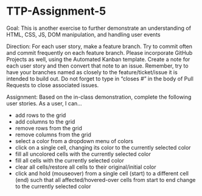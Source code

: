 # TTP-Assignment-5

Goal:
This is another exercise to further demonstrate an understanding of HTML, CSS, JS, DOM manipulation, and handling user events

Direction:
For each user story, make a feature branch. Try to commit often and commit frequently on each feature branch. Please incorporate GitHub Projects as well, using the Automated Kanban template. Create a note for each user story and then convert that note to an issue. Remember, try to have your branches named as closely to the feature/ticket/issue it is intended to build out. Do not forget to type in “closes #” in the body of Pull Requests to close associated issues. 

Assignment:
Based on the in-class demonstration, complete the following user stories. As a user, I can...
  - add rows to the grid
  - add columns to the grid
  - remove rows from the grid
  - remove columns from the grid
  - select a color from a dropdown menu of colors
  - click on a single cell, changing its color to the currently selected color
  - fill all uncolored cells with the currently selected color
  - fill all cells with the currently selected color
  - clear all cells/restore all cells to their original/initial color
  - click and hold (mouseover) from a single cell (start) to a different cell (end) such that all affected/hovered-over cells from start to end change to the currently selected color
